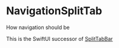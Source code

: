 # NavigationSplitTab

How navigation should be

This is the SwiftUI successor of [SplitTabBar](https://github.com/twodayslate/SplitTabBar)
